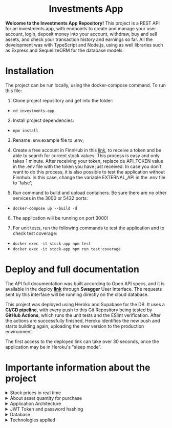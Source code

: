 <h1 align="center">
  Investments App
  <br>
</h1>

<b>Welcome to the Investments App Repository!</b> This project is a REST API for an investments app, with endpoints to create and manage your user account, login, deposit money into your account, withdraw, buy and sell assets, and check your transaction history and earnings so far. All the development was with TypeScript and Node.js, using as well libraries such as Express and SequelizeORM for the database models.


# Installation

The project can be run locally, using the docker-compose command. To run this file: 

1. Clone project repository and get into the folder:
  - `cd investments-app`


2. Install project dependencies:

  - `npm install`


3. Rename .env.example file to .env;


4. Create a free account in FinnHub in this [link](https://finnhub.io/), to receive a token and be able to search for current stock values. This process is easy and only takes 1 minute. After receiving your token,  replace de API_TOKEN value in the .env file with the token you have just received. In case you don`t want to do this process, it is also possible to test the application without Finnhub. In this case, change the variable EXTERNAL_API in the .env file to 'false'; 


5. Run command to build and upload containers. Be sure there are no other services in the 3000 or 5432 ports:</b>

  - `docker-compose up --build -d`


6. The application will be running on port 3000!


7. For unit tests, run the following commands to test the application and to check test coverage: 

  - `docker exec -it stock-app npm test`
  - `docker exec -it stock-app npm run test:coverage`


# Deploy and full documentation

The API full documentation was built according to Open API specs, and it is available in the deploy <b>[link](https://andrewerk-stock-app.herokuapp.com/docs/)</b> through <b>Swagger</b> User Interface. The requests sent by this interface will be running directly on the cloud database.

This project was deployed using Heroku and Supabase for the DB. It uses a <b>CI/CD pipeline</b>, with every push to this Git Repository being tested by <b>GitHub Actions</b>, which runs the unit tests and the ESlint verification. After the actions are successfully finished, Heroku identifies the new push and starts building again, uploading the new version to the production environment.

The first access to the deployed link can take over 30 seconds, once the application may be in Heroku's "sleep mode".

# Importante information about the project

<details>
  <summary>Stock prices in real time</summary><br />

The system consumes [Finnhub](https://finnhub.io/), an <b>external API to obtain current stock prices. </b> Thus, as explained in the installation instructions, it's important to have one <b>authentication token from Finnhub </b> to run the application locally and insert it into the environment variable API_TOKEN. Otherwise, you can set the environment variable EXTERNAL_API to false, and a backup small file will be used and only the stocks on this file can be used to test the application, with old data. The file can be found at /utils/mainStocks.

</details>


<details>
  <summary>About asset quantity for purchase</summary><br />

The asset quantity in the system is <b>randomly generated</b> only one time, at the moment this specific stock is used by the app for the very first time. The next time this same stock is used by the application, the <b>random value will not be replaced.</b>

</details>

<details>
  <summary>Application Architecture</summary><br />

This REST API was developed using <b>MSC - Model, Service, and Controller architecture</b>.  The Model layer is responsible to manage the database with Sequelize, and in this project, it uses Postgres as DB. The Service layer will request information from the Model layer and to external APIs, as well as validate business rules. 

The project also uses middleware layers to validate and authenticate the requests, as well as manage exceptions.


</details>

<details>

  <summary>JWT Token and password hashing</summary><br />

This project uses JWT Token to authenticate all the requests except login and create a user. The token can be received by creating a user or login into the system and should be sent as the request header "authorization". 

Besides, this project also uses a library to hash passwords before inserting them into the database. The library is bcrypt and is used in the UserModel to generate the hash password and in the login service to verify the password.

</details>


<details>
  <summary>Database</summary><br />


The Database used for this application can be represented through this ERD.

<img src="./er-diagram.png" alt="Diagrama Entidade Relacionamento" width="800">

</details>

<details>
  <summary>Technologies applied</summary><br />


- TypeScript;
- Express;
- Node.js;
- Sequelize and sequelize-typescript;
- Postgres;
- Docker and docker-compose;
- Joi;
- bcrypt;
- JWT Token;
- Mocha, Chai, Sinon, Supertest for unit testing;
- nyc for test coverage.


</details>

